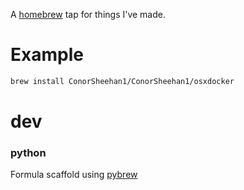A [homebrew](https://docs.brew.sh/) tap for things I've made.

# Example
```bash
brew install ConorSheehan1/ConorSheehan1/osxdocker
```

# dev
### python
Formula scaffold using [pybrew](https://github.com/thanethomson/python-brewer)
